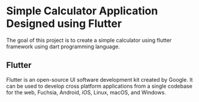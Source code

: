 # Simple Calculator Application Designed using Flutter
The goal of this project is to create a simple calculator using flutter framework using dart programming language.

## Flutter
Flutter is an open-source UI software development kit created by Google. It can be used to develop cross platform applications from a single codebase for the web, Fuchsia, Android, iOS, Linux, macOS, and Windows.
